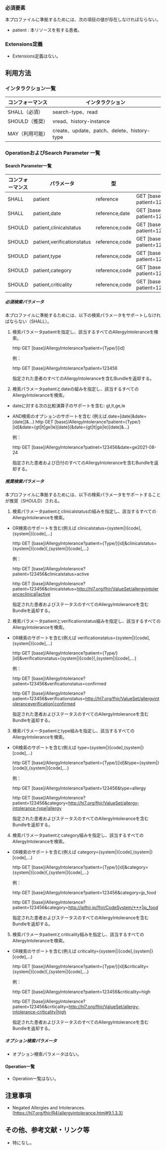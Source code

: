 ### 必須要素

本プロファイルに準拠するためには、次の項目の値が存在しなければならない。

- patient : 本リソースを有する患者。

### Extensions定義

- Extensions定義はない。

## 利用方法

### インタラクション一覧

| コンフォーマンス | インタラクション                            |
| ---------------- | ------------------------------------------- |
| SHALL（必須）    | search-type、read                        |
| SHOULD（推奨）   | vread、history-instance                  |
| MAY（利用可能）  | create、update、patch、delete、history-type |

### OperationおよびSearch Parameter 一覧

#### Search Parameter一覧

| コンフォーマンス | パラメータ    | 型     | 例                                                           |
| ---------------- | ------------- | ------ | ------------------------------------------------------------ |
| SHALL            | patient    | reference  | GET [base]/AllergyIntolerance?patient=123456 |
| SHALL            | patient,date | reference,date | GET [base]/AllergyIntolerance?patient=123456&date=ge2021-08-24 |
| SHOULD           | patient,clinicalstatus | reference,code | GET [base]/AllergyIntolerance?patient=123456&clinicalstatus=active |
| SHOULD           | patient,verificationstatus | reference,code | GET [base]/AllergyIntolerance?patient=123456&verificationstatus=confirmed |
| SHOULD           | patient,type | reference,code | GET [base]/AllergyIntolerance?patient=123456&type=allergy |
| SHOULD           | patient,category | reference,code | GET [base]/AllergyIntolerance?patient=123456&category=jp_food |
| SHOULD           | patient,criticality | reference,code | GET [base]/AllergyIntolerance?patient=123456&criticality=high |

##### 必須検索パラメータ

本プロファイルに準拠するためには、以下の検索パラメータをサポートしなければならない（SHALL）。

1. 検索パラメータpatientを指定し、該当するすべてのAllergyIntoleranceを検索。

   http
   GET [base]/AllergyIntolerance?patient={Type/}[id]

   
   例：

   http
   GET [base]/AllergyIntolerance?patient=123456
   

   指定された患者のすべてのAllergyIntoleranceを含むBundleを返却する。

2. 検索パラメータpatientとdateの組みを指定し、該当するすべてのAllergyIntoleranceを検索。

  * dateに対する次の比較演算子のサポートを含む: gt,lt,ge,le
  * AND検索のオプションのサポートを含む (例えば.date=[date]&date=[date]]&...)
    http
    GET [base]/AllergyIntolerance?patient={Type/}[id]&date={gt|lt|ge|le}[date]{&date={gt|lt|ge|le}[date]&...}
    

    例：

    http
    GET [base]/AllergyIntolerance?patinet=123456&date=ge2021-08-24
    

    指定された患者および日付のすべてのAllergyIntoleranceを含むBundleを返却する。


##### 推奨検索パラメータ

本プロファイルに準拠するためには、以下の検索パラメータをサポートすることが推奨（SHOULD）される。

1. 検索パラメータpatientとclinicalstatusの組みを指定し、該当するすべてのAllergyIntoleranceを検索。
  * OR検索のサポートを含む(例えば clinicalstatus={system|}[code],{system|}[code],...)

    http
    GET [base]/AllergyIntolerance?patient={Type/}[id]&clinicalstatus={system|}[code]{,{system|}[code],...}
    

    例：

    http
    GET [base]/AllergyIntolerance?patient=123456&clinicalstatus=active
    

    http
    GET [base]/AllergyIntolerance?patient=123456&clinicalstatus=http://hl7.org/fhir/ValueSet/allergyintoleranceclinical|active
    

    指定された患者およびステータスのすべてのAllergyIntoleranceを含むBundleを返却する。

2. 検索パラメータpatientとverificationstatus組みを指定し、該当するすべてのAllergyIntoleranceを検索。
  * OR検索のサポートを含む(例えば verificationstatus={system|}[code],{system|}[code],...)

    http
    GET [base]/AllergyIntolerance?patient={Type/}[id]&verificationstatus={system|}[code]{,{system|}[code],...}
    

    例：

    http
    GET [base]/AllergyIntolerance?patient=123456&verificationstatus=confirmed
    

    http
    GET [base]/AllergyIntolerance?patient=123456&verificationstatus=http://hl7.org/fhir/ValueSet/allergyintoleranceverification|confirmed
    

    指定された患者およびステータスのすべてのAllergyIntoleranceを含むBundleを返却する。

3. 検索パラメータpatientとtype組みを指定し、該当するすべてのAllergyIntoleranceを検索。
  * OR検索のサポートを含む(例えば type={system|}[code],{system|}[code],...)

    http
    GET [base]/AllergyIntolerance?patient={Type/}[id]&type={system|}[code]{,{system|}[code],...}
    

    例：

    http
    GET [base]/AllergyIntolerance?patient=123456&type=allergy
    

    http
    GET [base]/AllergyIntolerance?patient=123456&category=http://hl7.org/fhir/ValueSet/allergy-intolerance-type|allergy
    

    指定された患者およびステータスのすべてのAllergyIntoleranceを含むBundleを返却する。

4. 検索パラメータpatientとcategory組みを指定し、該当するすべてのAllergyIntoleranceを検索。
  * OR検索のサポートを含む(例えば category={system|}[code],{system|}[code],...)

    http
    GET [base]/AllergyIntolerance?patient={Type/}[id]&category={system|}[code]{,{system|}[code],...}
    

    例：

    http
    GET [base]/AllergyIntolerance?patient=123456&category=jp_food
    

    http
    GET [base]/AllergyIntolerance?patient=123456&category=http://jpfhir.jp/fhir/CodeSystem/***|jp_food
    

    指定された患者およびステータスのすべてのAllergyIntoleranceを含むBundleを返却する。

5. 検索パラメータpatientとcriticality組みを指定し、該当するすべてのAllergyIntoleranceを検索。
  * OR検索のサポートを含む(例えば criticality={system|}[code],{system|}[code],...)

    http
    GET [base]/AllergyIntolerance?patient={Type/}[id]&criticality={system|}[code]{,{system|}[code],...}
    

    例：

    http
    GET [base]/AllergyIntolerance?patient=123456&criticality=high
    

    http
    GET [base]/AllergyIntolerance?patient=123456&criticality=http://hl7.org/fhir/ValueSet/allergy-intolerance-criticality|high
    

    指定された患者およびステータスのすべてのAllergyIntoleranceを含むBundleを返却する。

##### オプション検索パラメータ 

- オプション検索パラメータはない。

#### Operation一覧

- Operation一覧はない。

## 注意事項

- Negated Allergies and Intolerances. [https://hl7.org/fhir/R4/allergyintolerance.html#9.1.3.3]

## その他、参考文献・リンク等

- 特になし。



